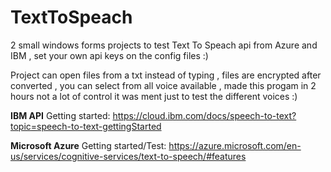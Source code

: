 # TextToSpeach

2 small windows forms projects to test Text To Speach api from Azure and IBM , set your own api keys on the config files :)

Project can open files from a txt instead of typing , files are encrypted after converted , you can select from all voice available  , made this progam in 2 hours not a lot of control it was ment just to test the different voices :)

__IBM API__
Getting started:
https://cloud.ibm.com/docs/speech-to-text?topic=speech-to-text-gettingStarted

__Microsoft Azure__
Getting started/Test:
https://azure.microsoft.com/en-us/services/cognitive-services/text-to-speech/#features

